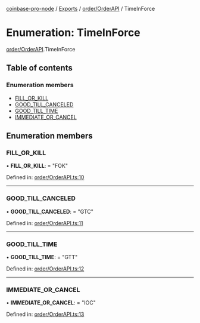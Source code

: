 [coinbase-pro-node](../README.md) / [Exports](../modules.md) / [order/OrderAPI](../modules/order_orderapi.md) / TimeInForce

# Enumeration: TimeInForce

[order/OrderAPI](../modules/order_orderapi.md).TimeInForce

## Table of contents

### Enumeration members

- [FILL\_OR\_KILL](order_orderapi.timeinforce.md#fill_or_kill)
- [GOOD\_TILL\_CANCELED](order_orderapi.timeinforce.md#good_till_canceled)
- [GOOD\_TILL\_TIME](order_orderapi.timeinforce.md#good_till_time)
- [IMMEDIATE\_OR\_CANCEL](order_orderapi.timeinforce.md#immediate_or_cancel)

## Enumeration members

### FILL\_OR\_KILL

• **FILL\_OR\_KILL**: = "FOK"

Defined in: [order/OrderAPI.ts:10](https://github.com/bennycode/coinbase-pro-node/blob/760c258/src/order/OrderAPI.ts#L10)

___

### GOOD\_TILL\_CANCELED

• **GOOD\_TILL\_CANCELED**: = "GTC"

Defined in: [order/OrderAPI.ts:11](https://github.com/bennycode/coinbase-pro-node/blob/760c258/src/order/OrderAPI.ts#L11)

___

### GOOD\_TILL\_TIME

• **GOOD\_TILL\_TIME**: = "GTT"

Defined in: [order/OrderAPI.ts:12](https://github.com/bennycode/coinbase-pro-node/blob/760c258/src/order/OrderAPI.ts#L12)

___

### IMMEDIATE\_OR\_CANCEL

• **IMMEDIATE\_OR\_CANCEL**: = "IOC"

Defined in: [order/OrderAPI.ts:13](https://github.com/bennycode/coinbase-pro-node/blob/760c258/src/order/OrderAPI.ts#L13)

